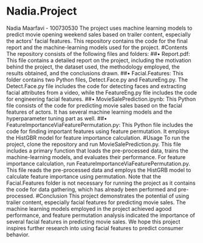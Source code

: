 # Nadia.Project
Nadia Maarfavi - 100730530
The project uses machine learning models to predict movie opening weekend sales based on trailer content, especially the actors' facial features. This repository contains the code for the final report and the machine-learning models used for the project.
#Contents
The repository consists of the following files and folders:
##•	Report.pdf: This file contains a detailed report on the project, including the motivation behind the project, the dataset used, the methodology employed, the results obtained, and the conclusions drawn.
##•	Facial.Features: This folder contains two Python files, Detect.Face.py and FeatureEng.py. The Detect.Face.py file includes the code for detecting faces and extracting facial attributes from a video, while the FeatureEng.py file includes the code for engineering facial features.
##•	MovieSalePrediction.ipynb: This Python file consists of the code for predicting movie sales based on the facial features of actors. It has several machine learning models and the hyperparameter tuning part as well.
##•	FeatureImportanceViaFeaturePermutation.py: This Python file includes the code for finding important features using feature permutation. It employs the HistGBR model for feature importance calculation.
#Usage
To run the project, clone the repository and run MovieSalePrediction.py. This file includes a primary function that loads the pre-processed data, trains the machine-learning models, and evaluates their performance.
For feature importance calculation, run FeatureImportanceViaFeaturePermutation.py. This file reads the pre-processed data and employs the HistGRB model to calculate feature importance using permutation.
Note that the Facial.Features folder is not necessary for running the project as it contains the code for data gathering, which has already been performed and pre-processed.
#Conclusion
This project demonstrates the potential of using trailer content, especially facial features for predicting movie sales. The machine learning models employed in the project achieved agood performance, and feature permutation analysis indicated the importance of several facial features in predicting movie sales.
We hope this project inspires further research into using facial features to predict consumer behavior.
